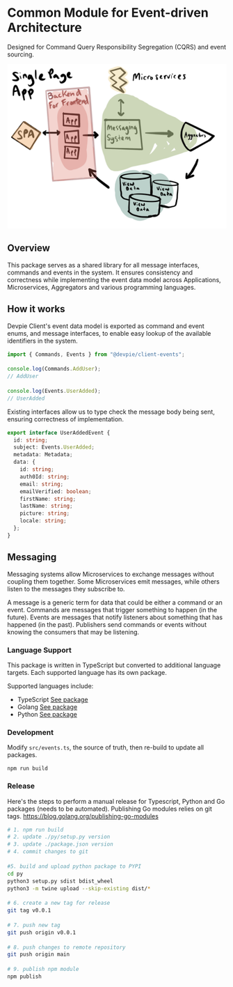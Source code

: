 # Common Module for Event-driven Architecture

Designed for Command Query Responsibility Segregation (CQRS) and event sourcing.

![cqrs architecture](cqrs.png)

## Overview

This package serves as a shared library for all message interfaces, commands and events in the system. It ensures consistency and correctness while implementing the event data model across Applications, Microservices, Aggregators and various programming languages.

## How it works

Devpie Client's event data model is exported as command and event enums, and message interfaces, to enable easy lookup of the available identifiers in the system.

```typescript
import { Commands, Events } from "@devpie/client-events";

console.log(Commands.AddUser);
// AddUser

console.log(Events.UserAdded);
// UserAdded
```

Existing interfaces allow us to type check the message body being sent, ensuring correctness of implementation.

```typescript
export interface UserAddedEvent {
  id: string;
  subject: Events.UserAdded;
  metadata: Metadata;
  data: {
    id: string;
    auth0Id: string;
    email: string;
    emailVerified: boolean;
    firstName: string;
    lastName: string;
    picture: string;
    locale: string;
  };
}
```

## Messaging

Messaging systems allow Microservices to exchange messages without coupling them together. Some Microservices emit messages, while others listen to the messages they subscribe to.

A message is a generic term for data that could be either a command or an event. Commands are messages that trigger something to happen (in the future). Events are messages that notify listeners about something that has happened (in the past). Publishers send commands or events without knowing the consumers that may be listening.

### Language Support

This package is written in TypeScript but converted to additional language targets. Each supported language has its own package.

Supported languages include:

- TypeScript [See package](https://www.npmjs.com/package/@devpie/client-events)
- Golang [See package](https://github.com/ivorscott/devpie-client-events/tree/main/go)
- Python [See package](https://pypi.org/project/devpie-client-events/)

### Development

Modify `src/events.ts`, the source of truth, then re-build to update all packages.

```
npm run build
```

### Release

Here's the steps to perform a manual release for Typescript, Python and Go packages (needs to be automated). Publishing Go modules relies on git tags. https://blog.golang.org/publishing-go-modules

```bash
# 1. npm run build
# 2. update ./py/setup.py version
# 3. update ./package.json version
# 4. commit changes to git

#5. build and upload python package to PYPI
cd py
python3 setup.py sdist bdist_wheel
python3 -m twine upload --skip-existing dist/*

# 6. create a new tag for release
git tag v0.0.1

# 7. push new tag
git push origin v0.0.1

# 8. push changes to remote repository
git push origin main

# 9. publish npm module
npm publish
```
